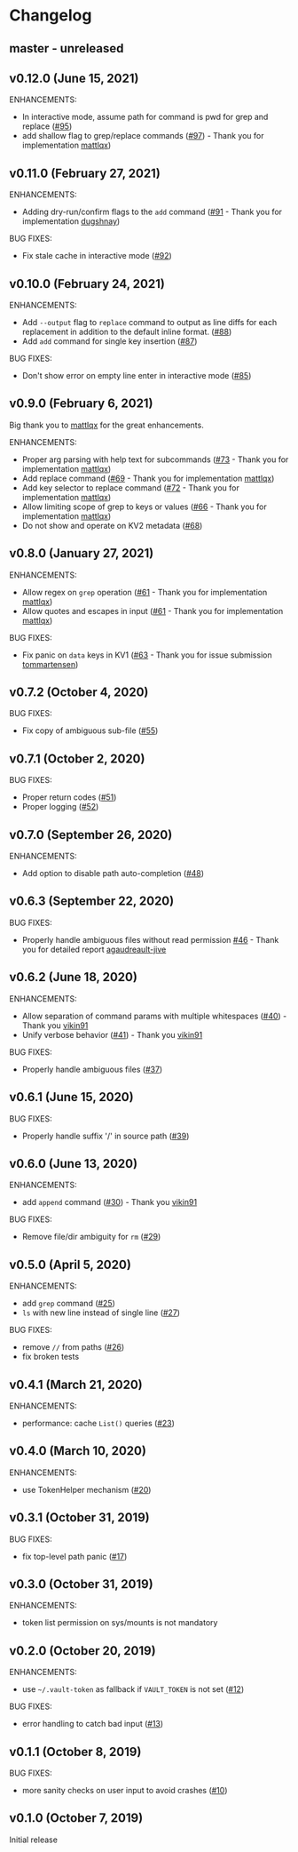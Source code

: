 # Changelog

## master - unreleased

## v0.12.0 (June 15, 2021)

ENHANCEMENTS:

* In interactive mode, assume path for command is pwd for grep and replace ([#95](https://github.com/fishi0x01/vsh/pull/95))
* add shallow flag to grep/replace commands ([#97](https://github.com/fishi0x01/vsh/pull/97)) - Thank you for implementation [mattlqx](https://github.com/mattlqx))

## v0.11.0 (February 27, 2021)

ENHANCEMENTS:

* Adding dry-run/confirm flags to the `add` command ([#91](https://github.com/fishi0x01/vsh/pull/91) - Thank you for implementation [dugshnay](https://github.com/dugshnay))

BUG FIXES:

* Fix stale cache in interactive mode ([#92](https://github.com/fishi0x01/vsh/pull/92))

## v0.10.0 (February 24, 2021)

ENHANCEMENTS:

* Add `--output` flag to `replace` command to output as line diffs for each replacement in addition to the default inline format. ([#88](https://github.com/fishi0x01/vsh/pull/88))
* Add `add` command for single key insertion ([#87](https://github.com/fishi0x01/vsh/pull/87))

BUG FIXES:

* Don't show error on empty line enter in interactive mode ([#85](https://github.com/fishi0x01/vsh/pull/85))

## v0.9.0 (February 6, 2021)

Big thank you to [mattlqx](https://github.com/mattlqx) for the great enhancements.

ENHANCEMENTS:

* Proper arg parsing with help text for subcommands ([#73](https://github.com/fishi0x01/vsh/pull/73) - Thank you for implementation [mattlqx](https://github.com/mattlqx))
* Add replace command ([#69](https://github.com/fishi0x01/vsh/pull/69) - Thank you for implementation [mattlqx](https://github.com/mattlqx))
* Add key selector to replace command ([#72](https://github.com/fishi0x01/vsh/pull/72) - Thank you for implementation [mattlqx](https://github.com/mattlqx))
* Allow limiting scope of grep to keys or values ([#66](https://github.com/fishi0x01/vsh/pull/66) - Thank you for implementation [mattlqx](https://github.com/mattlqx))
* Do not show and operate on KV2 metadata ([#68](https://github.com/fishi0x01/vsh/pull/68))

## v0.8.0 (January 27, 2021)

ENHANCEMENTS:

* Allow regex on `grep` operation ([#61](https://github.com/fishi0x01/vsh/pull/61) - Thank you for implementation [mattlqx](https://github.com/mattlqx))
* Allow quotes and escapes in input ([#61](https://github.com/fishi0x01/vsh/pull/61) - Thank you for implementation [mattlqx](https://github.com/mattlqx))

BUG FIXES:

* Fix panic on `data` keys in KV1 ([#63](https://github.com/fishi0x01/vsh/pull/63) - Thank you for issue submission [tommartensen](https://github.com/tommartensen))

## v0.7.2 (October 4, 2020)

BUG FIXES:

* Fix copy of ambiguous sub-file ([#55](https://github.com/fishi0x01/vsh/pull/55))

## v0.7.1 (October 2, 2020)

BUG FIXES:

* Proper return codes ([#51](https://github.com/fishi0x01/vsh/pull/51))
* Proper logging ([#52](https://github.com/fishi0x01/vsh/pull/52))

## v0.7.0 (September 26, 2020)

ENHANCEMENTS:

* Add option to disable path auto-completion ([#48](https://github.com/fishi0x01/vsh/pull/48))

## v0.6.3 (September 22, 2020)

BUG FIXES:

* Properly handle ambiguous files without read permission [#46](https://github.com/fishi0x01/vsh/pull/46) - Thank you for detailed report [agaudreault-jive](https://github.com/agaudreault-jive)

## v0.6.2 (June 18, 2020)

ENHANCEMENTS:

* Allow separation of command params with multiple whitespaces ([#40](https://github.com/fishi0x01/vsh/pull/40)) - Thank you [vikin91](https://github.com/vikin91)
* Unify verbose behavior ([#41](https://github.com/fishi0x01/vsh/pull/41)) - Thank you [vikin91](https://github.com/vikin91)

BUG FIXES:

* Properly handle ambiguous files ([#37](https://github.com/fishi0x01/vsh/pull/37))

## v0.6.1 (June 15, 2020)

BUG FIXES:

* Properly handle suffix '/' in source path ([#39](https://github.com/fishi0x01/vsh/pull/39))

## v0.6.0 (June 13, 2020)

ENHANCEMENTS:

* add `append` command ([#30](https://github.com/fishi0x01/vsh/issues/30)) - Thank you [vikin91](https://github.com/vikin91)

BUG FIXES:

* Remove file/dir ambiguity for `rm` ([#29](https://github.com/fishi0x01/vsh/issues/29))

## v0.5.0 (April 5, 2020)

ENHANCEMENTS:

* add `grep` command ([#25](https://github.com/fishi0x01/vsh/issues/25))
* `ls` with new line instead of single line ([#27](https://github.com/fishi0x01/vsh/issues/27))

BUG FIXES:

* remove `//` from paths ([#26](https://github.com/fishi0x01/vsh/issues/26))
* fix broken tests

## v0.4.1 (March 21, 2020)

ENHANCEMENTS:

* performance: cache `List()` queries ([#23](https://github.com/fishi0x01/vsh/issues/23))

## v0.4.0 (March 10, 2020)

ENHANCEMENTS:

* use TokenHelper mechanism ([#20](https://github.com/fishi0x01/vsh/issues/20))

## v0.3.1 (October 31, 2019)

BUG FIXES:

* fix top-level path panic ([#17](https://github.com/fishi0x01/vsh/issues/17))

## v0.3.0 (October 31, 2019)

ENHANCEMENTS:

* token list permission on sys/mounts is not mandatory

## v0.2.0 (October 20, 2019)

ENHANCEMENTS:

* use `~/.vault-token` as fallback if `VAULT_TOKEN` is not set ([#12](https://github.com/fishi0x01/vsh/issues/12))

BUG FIXES:

* error handling to catch bad input ([#13](https://github.com/fishi0x01/vsh/issues/13))

## v0.1.1 (October 8, 2019)

BUG FIXES:

* more sanity checks on user input to avoid crashes ([#10](https://github.com/fishi0x01/vsh/issues/10))

## v0.1.0 (October 7, 2019)

Initial release
